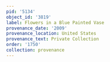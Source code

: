 ```yaml
---
pid: '5134'
object_id: '3819'
label: Flowers in a Blue Painted Vase
provenance_date: '2009'
provenance_location: United States
provenance_text: Private Collection
order: '1750'
collection: provenance
---
```

